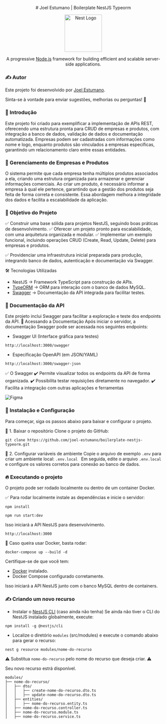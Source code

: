 <p align="center"> # Joel Estumano | Boilerplate NestJS Typeorm </p>

<p align="center">
  <a href="http://nestjs.com/" target="blank"><img src="https://nestjs.com/img/logo-small.svg" width="120" alt="Nest Logo" /></a>
</p>

[circleci-image]: https://img.shields.io/circleci/build/github/nestjs/nest/master?token=abc123def456
[circleci-url]: https://circleci.com/gh/nestjs/nest

  <p align="center">A progressive <a href="http://nodejs.org" target="_blank">Node.js</a> framework for building efficient and scalable server-side applications.</p>
    <p align="center">

### ✍️ Autor

Este projeto foi desenvolvido por [Joel Estumano](https://www.joelestumano.com/).

Sinta-se à vontade para enviar sugestões, melhorias ou perguntas! 🚀

### 📌 Introdução

Este projeto foi criado para exemplificar a implementação de APIs REST, oferecendo uma estrutura pronta para CRUD de empresas e produtos, com integração a banco de dados, validação de dados e documentação automatizada.
Empresas podem ser cadastradas com informações como nome e logo, enquanto produtos são vinculados a empresas específicas, garantindo um relacionamento claro entre essas entidades.

### 🏢 Gerenciamento de Empresas e Produtos

O sistema permite que cada empresa tenha múltiplos produtos associados a ela, criando uma estrutura organizada para armazenar e gerenciar informações comerciais.
Ao criar um produto, é necessário informar a empresa à qual ele pertence, garantindo que a gestão dos produtos seja feita de forma correta e consistente.
Essa abordagem melhora a integridade dos dados e facilita a escalabilidade da aplicação.

### 🎯 Objetivo do Projeto

✅ Construir uma base sólida para projetos NestJS, seguindo boas práticas de desenvolvimento.
✅ Oferecer um projeto pronto para escalabilidade, com uma arquitetura organizada e modular.
✅ Implementar um exemplo funcional, incluindo operações CRUD (Create, Read, Update, Delete) para empresas e produtos.

✅ Providenciar uma infraestrutura inicial preparada para produção, integrando banco de dados, autenticação e documentação via Swagger.

🛠️ Tecnologias Utilizadas

- NestJS → Framework TypeScript para construção de APIs.
- [TypeORM](https://docs.nestjs.com/recipes/sql-typeorm) → ORM para interação com o banco de dados MySQL.
- [Swagger](https://docs.nestjs.com/openapi/introduction) → Documentação da API integrada para facilitar testes.

### 📖 Documentação da API

Este projeto inclui Swagger para facilitar a exploração e teste dos endpoints da API.
🔹 Acessando a Documentação
Após iniciar o servidor, a documentação Swagger pode ser acessada nos seguintes endpoints:

- Swagger UI (Interface gráfica para testes)

```
http://localhost:3000/swagger
```

- Especificação OpenAPI (em JSON/YAML)

```
http://localhost:3000/swagger-json
```

✅ O Swagger
✔️ Permite visualizar todos os endpoints da API de forma organizada.
✔️ Possibilita testar requisições diretamente no navegador.
✔️ Facilita a integração com outras aplicações e ferramentas

![Figma](https://joel-estumano.github.io/public/img/apps/boilerplate-nestjs-typeorm-swagger.png)

### 🚀 Instalação e Configuração

Para começar, siga os passos abaixo para baixar e configurar o projeto.

📌 1. Baixar o repositório
Clone o projeto do GitHub:

```
git clone https://github.com/joel-estumano/boilerplate-nestjs-typeorm.git
```

📌 2. Configurar variáveis de ambiente
Copie o arquivo de exemplo `.env` para criar um ambiente local: `.env.local
`
Em seguida, edite o arquivo `.env.local` e configure os valores corretos para conexão ao banco de dados.

### 🔥 Executando o projeto

O projeto pode ser rodado localmente ou dentro de um container Docker.

✅ Para rodar localmente instale as dependências e inicie o servidor:

```
npm install
```

```
npm run start:dev
```

Isso iniciará a API NestJS para desenvolvimento.

```
http://localhost:3000
```

🐳 Caso queira usar Docker, basta rodar:

```
docker-compose up --build -d
```

Certifique-se de que você tem:

- [Docker](https://www.docker.com/get-started/) instalado.
- Docker Compose configurado corretamente.

Isso iniciará a API NestJS junto com o banco MySQL dentro de containers.

### ✍️ Criando um novo recurso

- Instalar o [NestJS CLI](https://docs.nestjs.com/cli/overview) (caso ainda não tenha)
  Se ainda não tiver o CLI do NestJS instalado globalmente, execute:

```
npm install -g @nestjs/cli
```

- Localize o diretório `modules` (src/modules) e execute o comando abaixo para gerar o recurso:

```
nest g resource modules/nome-do-recurso
```

⚠️ Substitua `nome-do-recurso` pelo nome do recurso que deseja criar. ⚠️

Seu novo recurso estrá disponível.

```
modules/
├── nome-do-recurso/
│   ├── dto/
│   │   ├── create-nome-do-recurso.dto.ts
│   │   ├── update-nome-do-recurso.dto.ts
│   ├── entities/
│   │   ├── nome-do-recurso.entity.ts
│   ├── nome-do-recurso.controller.ts
│   ├── nome-do-recurso.module.ts
│   ├── nome-do-recurso.service.ts
```
